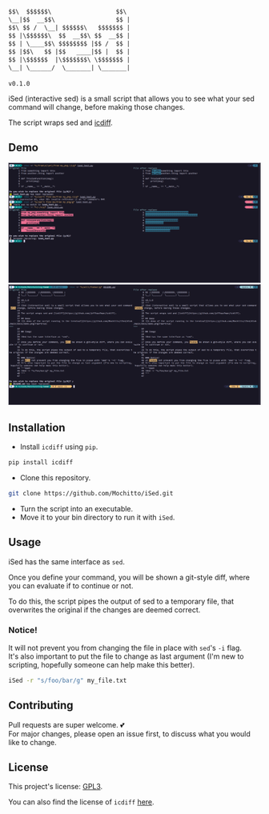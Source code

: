 ```
$$\  $$$$$$\                  $$\ 
\__|$$  __$$\                 $$ |
$$\ $$ /  \__| $$$$$$\   $$$$$$$ |
$$ |\$$$$$$\  $$  __$$\ $$  __$$ |
$$ | \____$$\ $$$$$$$$ |$$ /  $$ |
$$ |$$\   $$ |$$   ____|$$ |  $$ |
$$ |\$$$$$$  |\$$$$$$$\ \$$$$$$$ |
\__| \______/  \_______| \_______|

v0.1.0
```
iSed (interactive sed) is a small script that allows you to see what your sed command will change, before making those changes.

The script wraps sed and [icdiff](https://github.com/jeffkaufman/icdiff).

## Demo
![A demo of the script running in the terminal](https://github.com/Mochitto/iSed/blob/main/docs/demo.png?raw=true)
![A demo of the script running in the terminal](https://github.com/Mochitto/iSed/blob/main/docs/long%20demo.png?raw=true)

## Installation

- Install `icdiff` using `pip`.
```bash
pip install icdiff
```
- Clone this repository.
```bash
git clone https://github.com/Mochitto/iSed.git 
```
- Turn the script into an executable.
- Move it to your bin directory to run it with `iSed`.

## Usage

iSed has the same interface as `sed`.

Once you define your command, you will be shown a git-style diff, where you can evaluate if to continue or not.

To do this, the script pipes the output of sed to a temporary file, that overwrites the original if the changes are deemed correct.

### Notice!
It will not prevent you from changing the file in place with `sed`'s `-i` flag.  
It's also important to put the file to change as last argument (I'm new to scripting, hopefully someone can help make this better).
```bash
iSed -r "s/foo/bar/g" my_file.txt
```

## Contributing

Pull requests are super welcome. 💕  
For major changes, please open an issue first, to discuss what you would like to change.

## License

This project's license: [GPL3](https://choosealicense.com/licenses/gpl-3.0/).

You can also find the license of `icdiff` [here](https://github.com/jeffkaufman/icdiff/blob/master/LICENSE).
